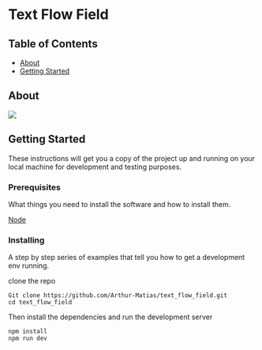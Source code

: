 # Text Flow Field

## Table of Contents

- [About](#about)
- [Getting Started](#getting_started)

## About <a name = "about"></a>

<img src="https://github.com/Arthur-Matias/text_flow_field/blob/main/public/text-flow-field.gif?raw=true">

## Getting Started <a name = "getting_started"></a>

These instructions will get you a copy of the project up and running on your local machine for development and testing purposes.

### Prerequisites

What things you need to install the software and how to install them.

[Node](https://nodejs.org/en)

### Installing

A step by step series of examples that tell you how to get a development env running.

clone the repo

```
Git clone https://github.com/Arthur-Matias/text_flow_field.git
cd text_flow_field
```

Then install the dependencies and run the development server

```
npm install
npm run dev
```

